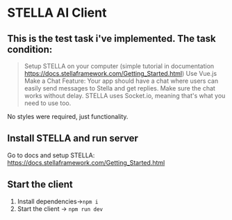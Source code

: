 # STELLA AI Client

## This is the test task i've implemented. The task condition:
>Setup STELLA on your computer (simple tutorial in documentation https://docs.stellaframework.com/Getting_Started.html)
>Use Vue.js
>Make a Chat Feature: Your app should have a chat where users can easily send messages to Stella and get replies. Make sure the chat works without delay. STELLA uses Socket.io,
>meaning that's what you need to use too.

No styles were required, just functionality.

## Install STELLA and run server
Go to docs and setup STELLA:
https://docs.stellaframework.com/Getting_Started.html

## Start the client
1. Install dependencies->```npm i```
2. Start the client -> ```npm run dev```
